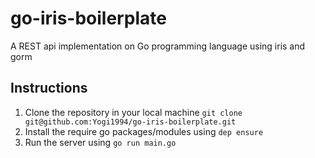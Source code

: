 # go-iris-boilerplate
A REST api implementation on Go programming language using iris and gorm

## Instructions
1. Clone the repository in your local machine `git clone git@github.com:Yogi1994/go-iris-boilerplate.git`
2. Install the require go packages/modules using `dep ensure`
3. Run the server using `go run main.go`
